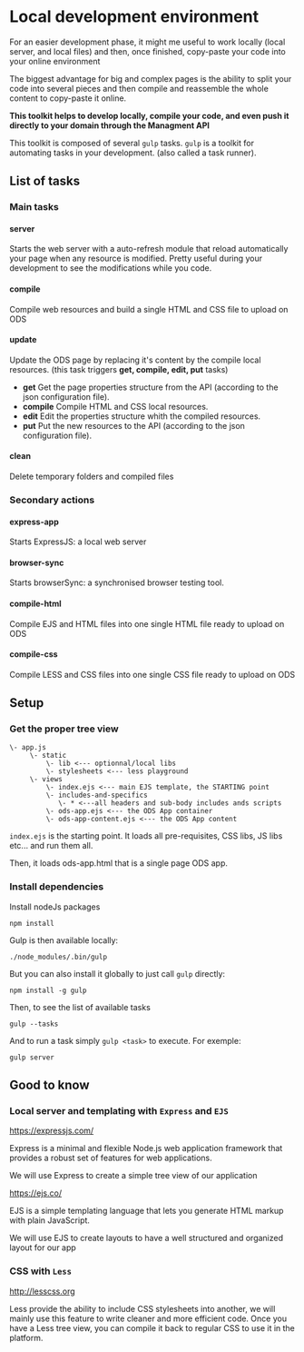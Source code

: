 # Local development environment

For an easier development phase, it might me useful to work locally (local server, and local files) and then, once finished, copy-paste your code into your online environment

The biggest advantage for big and complex pages is the ability to split your code into several pieces and then compile and reassemble the whole content to copy-paste it online.

**This toolkit helps to develop locally, compile your code, and even push it directly to your domain through the Managment API** 

This toolkit is composed of several `gulp` tasks. `gulp` is a toolkit for automating tasks in your development. (also called a task runner).

## List of tasks

### Main tasks

#### **server**

Starts the web server with a auto-refresh module that reload automatically your page when any resource is modified.
Pretty useful during your development to see the modifications while you code.

#### **compile**

Compile web resources and build a single HTML and CSS file to upload on ODS

#### **update**

Update the ODS page by replacing it's content by the compile local resources. 
(this task triggers **get, compile, edit, put** tasks)

* **get** Get the page properties structure from the API (according to the json configuration file).
* **compile** Compile HTML and CSS local resources.
* **edit** Edit the properties structure whith the compiled resources.
* **put** Put the new resources to the API (according to the json configuration file).


#### **clean**

Delete temporary folders and compiled files


### Secondary actions 

#### **express-app**

Starts ExpressJS: a local web server
 
#### **browser-sync**

Starts browserSync: a synchronised browser testing tool.

#### **compile-html**

Compile EJS and HTML files into one single HTML file ready to upload on ODS

#### **compile-css**

Compile LESS and CSS files into one single CSS file ready to upload on ODS




## Setup


### Get the proper tree view

```
\- app.js
     \- static
         \- lib <--- optionnal/local libs
         \- stylesheets <--- less playground
     \- views
         \- index.ejs <--- main EJS template, the STARTING point
         \- includes-and-specifics
            \- * <---all headers and sub-body includes ands scripts
         \- ods-app.ejs <--- the ODS App container
         \- ods-app-content.ejs <--- the ODS App content

```

`index.ejs` is the starting point.
It loads all pre-requisites, CSS libs, JS libs etc... and run them all.

Then, it loads ods-app.html that is a single page ODS app. 

### Install dependencies

Install nodeJs packages
```
npm install
```

Gulp is then available locally:
```
./node_modules/.bin/gulp
```

But you can also install it globally to just call `gulp` directly:
```
npm install -g gulp
```

Then, to see the list of available tasks
```
gulp --tasks 
```

And to run a task simply `gulp <task>` to execute. For exemple:
```
gulp server
```



## Good to know

### Local server and templating with `Express` and `EJS`

https://expressjs.com/

Express is a minimal and flexible Node.js web application framework that provides a robust set of features for web applications.

We will use Express to create a simple tree view of our application

https://ejs.co/

EJS is a simple templating language that lets you generate HTML markup with plain JavaScript.

We will use EJS to create layouts to have a well structured and organized layout for our app


### CSS with `Less`

http://lesscss.org

Less provide the ability to include CSS stylesheets into another, we will mainly use this feature to write cleaner and more efficient code.
Once you have a Less tree view, you can compile it back to regular CSS to use it in the platform.
